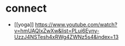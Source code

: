 # connect

- [[yoga]] https://www.youtube.com/watch?v=hmUAQIxZwXw&list=PLui6Eyny-UzzJ4NSTesh4xRWg4ZWNz5s4&index=13


